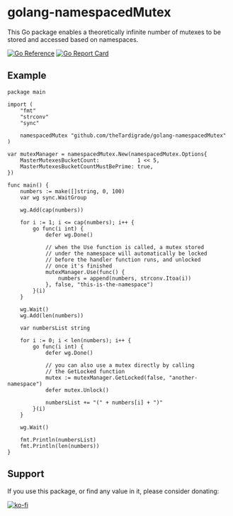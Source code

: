 # golang-namespacedMutex

This Go package enables a theoretically infinite number of mutexes to be stored and accessed based on namespaces.

[![Go Reference](https://pkg.go.dev/badge/github.com/theTardigrade/golang-namespacedMutex/.svg)](https://pkg.go.dev/github.com/theTardigrade/golang-namespacedMutex/) [![Go Report Card](https://goreportcard.com/badge/github.com/theTardigrade/golang-namespacedMutex)](https://goreportcard.com/report/github.com/theTardigrade/golang-namespacedMutex)

## Example

```golang
package main

import (
	"fmt"
	"strconv"
	"sync"

	namespacedMutex "github.com/theTardigrade/golang-namespacedMutex"
)

var mutexManager = namespacedMutex.New(namespacedMutex.Options{
	MasterMutexesBucketCount:            1 << 5,
	MasterMutexesBucketCountMustBePrime: true,
})

func main() {
	numbers := make([]string, 0, 100)
	var wg sync.WaitGroup

	wg.Add(cap(numbers))

	for i := 1; i <= cap(numbers); i++ {
		go func(i int) {
			defer wg.Done()

			// when the Use function is called, a mutex stored
			// under the namespace will automatically be locked
			// before the handler function runs, and unlocked
			// once it's finished
			mutexManager.Use(func() {
				numbers = append(numbers, strconv.Itoa(i))
			}, false, "this-is-the-namespace")
		}(i)
	}

	wg.Wait()
	wg.Add(len(numbers))

	var numbersList string

	for i := 0; i < len(numbers); i++ {
		go func(i int) {
			defer wg.Done()

			// you can also use a mutex directly by calling
			// the GetLocked function
			mutex := mutexManager.GetLocked(false, "another-namespace")
			defer mutex.Unlock()

			numbersList += "(" + numbers[i] + ")"
		}(i)
	}

	wg.Wait()

	fmt.Println(numbersList)
	fmt.Println(len(numbers))
}
```

## Support

If you use this package, or find any value in it, please consider donating:

[![ko-fi](https://ko-fi.com/img/githubbutton_sm.svg)](https://ko-fi.com/S6S2EIRL0)